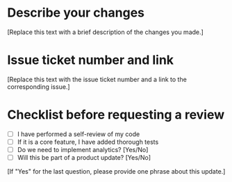 # Describe your changes

[Replace this text with a brief description of the changes you made.]

# Issue ticket number and link

[Replace this text with the issue ticket number and a link to the corresponding issue.]

# Checklist before requesting a review

- [ ] I have performed a self-review of my code
- [ ] If it is a core feature, I have added thorough tests
- [ ] Do we need to implement analytics? [Yes/No]
- [ ] Will this be part of a product update? [Yes/No]

[If "Yes" for the last question, please provide one phrase about this update.]
